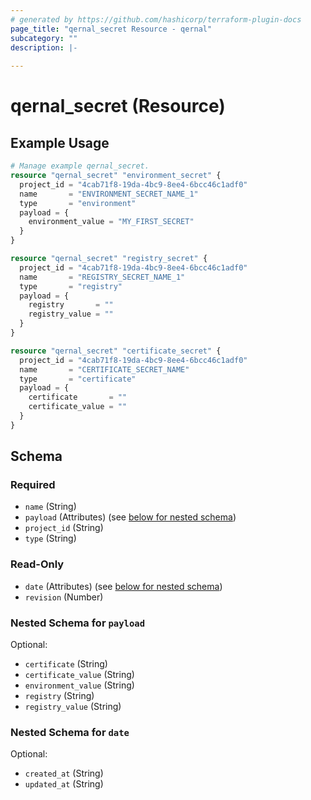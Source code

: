 ```yaml
---
# generated by https://github.com/hashicorp/terraform-plugin-docs
page_title: "qernal_secret Resource - qernal"
subcategory: ""
description: |-
  
---
```


# qernal_secret (Resource)



## Example Usage

```terraform
# Manage example qernal_secret.
resource "qernal_secret" "environment_secret" {
  project_id = "4cab71f8-19da-4bc9-8ee4-6bcc46c1adf0"
  name       = "ENVIRONMENT_SECRET_NAME_1"
  type       = "environment"
  payload = {
    environment_value = "MY_FIRST_SECRET"
  }
}

resource "qernal_secret" "registry_secret" {
  project_id = "4cab71f8-19da-4bc9-8ee4-6bcc46c1adf0"
  name       = "REGISTRY_SECRET_NAME_1"
  type       = "registry"
  payload = {
    registry       = ""
    registry_value = ""
  }
}

resource "qernal_secret" "certificate_secret" {
  project_id = "4cab71f8-19da-4bc9-8ee4-6bcc46c1adf0"
  name       = "CERTIFICATE_SECRET_NAME"
  type       = "certificate"
  payload = {
    certificate       = ""
    certificate_value = ""
  }
}
```

<!-- schema generated by tfplugindocs -->
## Schema

### Required

- `name` (String)
- `payload` (Attributes) (see [below for nested schema](#nestedatt--payload))
- `project_id` (String)
- `type` (String)

### Read-Only

- `date` (Attributes) (see [below for nested schema](#nestedatt--date))
- `revision` (Number)

<a id="nestedatt--payload"></a>
### Nested Schema for `payload`

Optional:

- `certificate` (String)
- `certificate_value` (String)
- `environment_value` (String)
- `registry` (String)
- `registry_value` (String)


<a id="nestedatt--date"></a>
### Nested Schema for `date`

Optional:

- `created_at` (String)
- `updated_at` (String)
